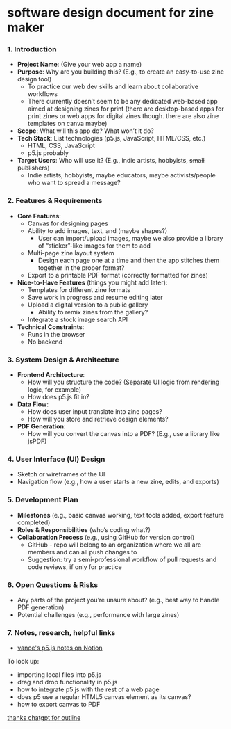 # software design document for zine maker

### **1. Introduction**

- **Project Name**: (Give your web app a name)
- **Purpose**: Why are you building this? (E.g., to create an easy-to-use zine design tool)
    - To practice our web dev skills and learn about collaborative workflows
    - There currently doesn’t seem to be any dedicated web-based app aimed at designing zines for print (there are desktop-based apps for print zines or web apps for digital zines though. there are also zine templates on canva maybe)
- **Scope**: What will this app do? What won’t it do?
- **Tech Stack**: List technologies (p5.js, JavaScript, HTML/CSS, etc.)
    - HTML, CSS, JavaScript
    - p5.js probably
- **Target Users**: Who will use it? (E.g., indie artists, hobbyists, ~~small publishers~~)
    - Indie artists, hobbyists, maybe educators, maybe activists/people who want to spread a message?

### **2. Features & Requirements**

- **Core Features**:
    - Canvas for designing pages
    - Ability to add images, text, and (maybe shapes?)
        - User can import/upload images, maybe we also provide a library of “sticker”-like images for them to add
    - Multi-page zine layout system
        - Design each page one at a time and then the app stitches them together in the proper format?
    - Export to a printable PDF format (correctly formatted for zines)
- **Nice-to-Have Features** (things you might add later):
    - Templates for different zine formats
    - Save work in progress and resume editing later
    - Upload a digital version to a public gallery
        - Ability to remix zines from the gallery?
    - Integrate a stock image search API
- **Technical Constraints**:
    - Runs in the browser
    - No backend

### **3. System Design & Architecture**

- **Frontend Architecture**:
    - How will you structure the code? (Separate UI logic from rendering logic, for example)
    - How does p5.js fit in?
- **Data Flow**:
    - How does user input translate into zine pages?
    - How will you store and retrieve design elements?
- **PDF Generation**:
    - How will you convert the canvas into a PDF? (E.g., use a library like jsPDF)

### **4. User Interface (UI) Design**

- Sketch or wireframes of the UI
- Navigation flow (e.g., how a user starts a new zine, edits, and exports)

### **5. Development Plan**

- **Milestones** (e.g., basic canvas working, text tools added, export feature completed)
- **Roles & Responsibilities** (who’s coding what?)
- **Collaboration Process** (e.g., using GitHub for version control)
    - GitHub - repo will belong to an organization where we all are members and can all push changes to
    - Suggestion: try a semi-professional workflow of pull requests and code reviews, if only for practice

### **6. Open Questions & Risks**

- Any parts of the project you’re unsure about? (e.g., best way to handle PDF generation)
- Potential challenges (e.g., performance with large zines)

### 7. Notes, research, helpful links

- [vance's p5.js notes on Notion](https://caesiumtea.notion.site/p5-js-19fd88f3aa31808fb493ff17fa27c941)

To look up:

- importing local files into p5.js
- drag and drop functionality in p5.js
- how to integrate p5.js with the rest of a web page
- does p5 use a regular HTML5 canvas element as its canvas?
- how to export canvas to PDF

[thanks chatgpt for outline](https://chatgpt.com/c/67b59359-2340-8000-ac76-75b58522bc53)
